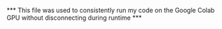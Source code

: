 *** This file was used to consistently run my code on the Google Colab GPU without disconnecting during runtime ***
